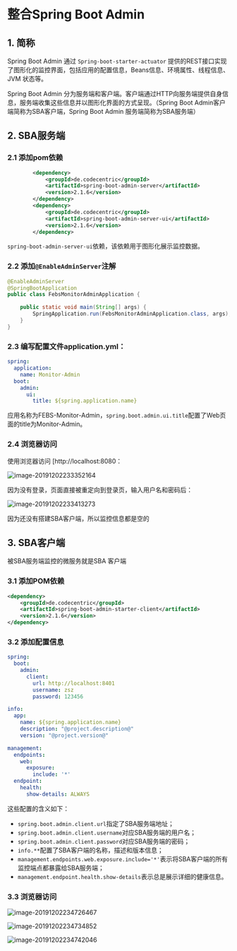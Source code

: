 # 整合Spring Boot Admin

## 1. 简称

Spring Boot Admin 通过 `Spring-boot-starter-actuator` 提供的REST接口实现了图形化的监控界面，包括应用的配置信息，Beans信息、环境属性、线程信息、JVM 状态等。

Spring Boot Admin 分为服务端和客户端。客户端通过HTTP向服务端提供自身信息，服务端收集这些信息并以图形化界面的方式呈现。（Spring Boot Admin客户端简称为SBA客户端，Spring Boot Admin 服务端简称为SBA服务端）

## 2. SBA服务端

### 2.1 添加pom依赖

```xml
        <dependency>
            <groupId>de.codecentric</groupId>
            <artifactId>spring-boot-admin-server</artifactId>
            <version>2.1.6</version>
        </dependency>
        <dependency>
            <groupId>de.codecentric</groupId>
            <artifactId>spring-boot-admin-server-ui</artifactId>
            <version>2.1.6</version>
        </dependency>
```

`spring-boot-admin-server-ui`依赖，该依赖用于图形化展示监控数据。

### 2.2 添加`@EnableAdminServer`注解

```java
@EnableAdminServer
@SpringBootApplication
public class FebsMonitorAdminApplication {

    public static void main(String[] args) {
        SpringApplication.run(FebsMonitorAdminApplication.class, args);
    }
}
```

### 2.3 编写配置文件application.yml：

```yml
spring:
  application:
    name: Monitor-Admin
  boot:
    admin:
      ui:
        title: ${spring.application.name}
```

应用名称为FEBS-Monitor-Admin，`spring.boot.admin.ui.title`配置了Web页面的title为Monitor-Admin。

### 2.4 浏览器访问

使用浏览器访问 [http://localhost:8080：

![image-20191202233352164](https://gitee.com/zszdevelop/blogimage/raw/master/img/image-20191202233352164.png)

因为没有登录，页面直接被重定向到登录页，输入用户名和密码后：

![image-20191202233413273](https://gitee.com/zszdevelop/blogimage/raw/master/img/image-20191202233413273.png)

因为还没有搭建SBA客户端，所以监控信息都是空的

## 3. SBA客户端

被SBA服务端监控的微服务就是SBA 客户端

### 3.1 添加POM依赖

```xml
<dependency>
    <groupId>de.codecentric</groupId>
    <artifactId>spring-boot-admin-starter-client</artifactId>
    <version>2.1.6</version>
</dependency>
```

### 3.2 添加配置信息

```yml
spring:
  boot:
    admin:
      client:
        url: http://localhost:8401
        username: zsz
        password: 123456

info:
  app:
    name: ${spring.application.name}
    description: "@project.description@"
    version: "@project.version@"

management:
  endpoints:
    web:
      exposure:
        include: '*'
  endpoint:
    health:
      show-details: ALWAYS
```

这些配置的含义如下：

- `spring.boot.admin.client.url`指定了SBA服务端地址；
- `spring.boot.admin.client.username`对应SBA服务端的用户名；
- `spring.boot.admin.client.password`对应SBA服务端的密码；
- `info.**`配置了SBA客户端的名称，描述和版本信息；
- `management.endpoints.web.exposure.include='*'`表示将SBA客户端的所有监控端点都暴露给SBA服务端；
- `management.endpoint.health.show-details`表示总是展示详细的健康信息。

### 3.3 浏览器访问

![image-20191202234726467](https://gitee.com/zszdevelop/blogimage/raw/master/img/image-20191202234726467.png)

![image-20191202234734852](https://gitee.com/zszdevelop/blogimage/raw/master/img/image-20191202234734852.png)

![image-20191202234742046](https://gitee.com/zszdevelop/blogimage/raw/master/img/image-20191202234742046.png)